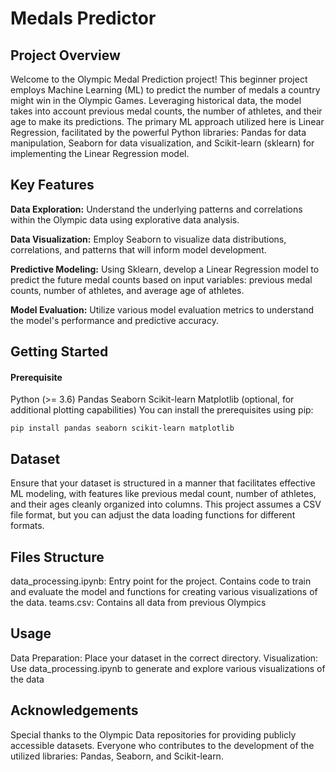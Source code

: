 # Medals Predictor

## Project Overview

Welcome to the Olympic Medal Prediction project! This beginner project employs Machine Learning (ML) to predict the number of medals a country might win in the Olympic Games. Leveraging historical data, the model takes into account previous medal counts, the number of athletes, and their age to make its predictions. The primary ML approach utilized here is Linear Regression, facilitated by the powerful Python libraries: Pandas for data manipulation, Seaborn for data visualization, and Scikit-learn (sklearn) for implementing the Linear Regression model.

## Key Features

**Data Exploration:** Understand the underlying patterns and correlations within the Olympic data using explorative data analysis.

**Data Visualization:** Employ Seaborn to visualize data distributions, correlations, and patterns that will inform model development.

**Predictive Modeling:** Using Sklearn, develop a Linear Regression model to predict the future medal counts based on input variables: previous medal counts, number of athletes, and average age of athletes.

**Model Evaluation:** Utilize various model evaluation metrics to understand the model's performance and predictive accuracy.

## Getting Started

#### Prerequisite

Python (>= 3.6)
Pandas
Seaborn
Scikit-learn
Matplotlib (optional, for additional plotting capabilities)
You can install the prerequisites using pip:

```shell
pip install pandas seaborn scikit-learn matplotlib
```

## Dataset

Ensure that your dataset is structured in a manner that facilitates effective ML modeling, with features like previous medal count, number of athletes, and their ages cleanly organized into columns. This project assumes a CSV file format, but you can adjust the data loading functions for different formats.

## Files Structure

data_processing.ipynb: Entry point for the project. Contains code to train and evaluate the model and functions for creating various visualizations of the data.
teams.csv: Contains all data from previous Olympics

## Usage

Data Preparation: Place your dataset in the correct directory.
Visualization: Use data_processing.ipynb to generate and explore various visualizations of the data

## Acknowledgements

Special thanks to the Olympic Data repositories for providing publicly accessible datasets.
Everyone who contributes to the development of the utilized libraries: Pandas, Seaborn, and Scikit-learn.
